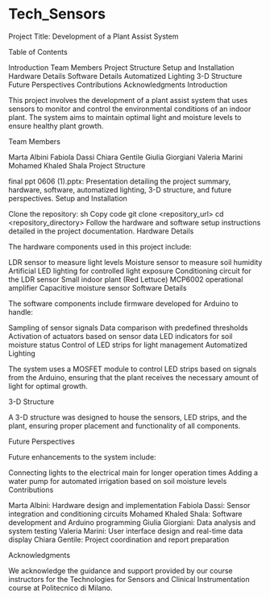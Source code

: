 # Tech_Sensors
Project Title: Development of a Plant Assist System

Table of Contents

Introduction
Team Members
Project Structure
Setup and Installation
Hardware Details
Software Details
Automatized Lighting
3-D Structure
Future Perspectives
Contributions
Acknowledgments
Introduction

This project involves the development of a plant assist system that uses sensors to monitor and control the environmental conditions of an indoor plant. The system aims to maintain optimal light and moisture levels to ensure healthy plant growth.

Team Members

Marta Albini
Fabiola Dassi
Chiara Gentile
Giulia Giorgiani
Valeria Marini
Mohamed Khaled Shala
Project Structure

final ppt 0606 (1).pptx: Presentation detailing the project summary, hardware, software, automatized lighting, 3-D structure, and future perspectives.
Setup and Installation

Clone the repository:
sh
Copy code
git clone <repository_url>
cd <repository_directory>
Follow the hardware and software setup instructions detailed in the project documentation.
Hardware Details

The hardware components used in this project include:

LDR sensor to measure light levels
Moisture sensor to measure soil humidity
Artificial LED lighting for controlled light exposure
Conditioning circuit for the LDR sensor
Small indoor plant (Red Lettuce)
MCP6002 operational amplifier
Capacitive moisture sensor
Software Details

The software components include firmware developed for Arduino to handle:

Sampling of sensor signals
Data comparison with predefined thresholds
Activation of actuators based on sensor data
LED indicators for soil moisture status
Control of LED strips for light management
Automatized Lighting

The system uses a MOSFET module to control LED strips based on signals from the Arduino, ensuring that the plant receives the necessary amount of light for optimal growth.

3-D Structure

A 3-D structure was designed to house the sensors, LED strips, and the plant, ensuring proper placement and functionality of all components.

Future Perspectives

Future enhancements to the system include:

Connecting lights to the electrical main for longer operation times
Adding a water pump for automated irrigation based on soil moisture levels
Contributions

Marta Albini: Hardware design and implementation
Fabiola Dassi: Sensor integration and conditioning circuits
Mohamed Khaled Shala: Software development and Arduino programming
Giulia Giorgiani: Data analysis and system testing
Valeria Marini: User interface design and real-time data display
Chiara Gentile: Project coordination and report preparation

Acknowledgments

We acknowledge the guidance and support provided by our course instructors for the Technologies for Sensors and Clinical Instrumentation course at Politecnico di Milano.
